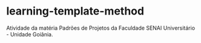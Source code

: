 # learning-template-method
Atividade da matéria Padrões de Projetos da Faculdade SENAI Universitário - Unidade Goiânia.
